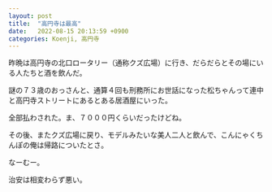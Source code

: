 ```yaml
---
layout: post
title:  "高円寺は最高"
date:   2022-08-15 20:13:59 +0900
categories: Koenji, 高円寺
---
```


昨晩は高円寺の北口ロータリー（通称クズ広場）に行き、だらだらとその場にいる人たちと酒を飲んだ。

謎の７３歳のおっさんと、通算４回も刑務所にお世話になった松ちゃんって連中と高円寺ストリートにあるとある居酒屋にいった。

全部払わされた。ま、７０００円くらいだったけどね。

その後、またクズ広場に戻り、モデルみたいな美人二人と飲んで、こんにゃくちんぽの俺は帰路についたとさ。

なーむー。

治安は相変わらず悪い。
